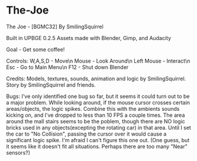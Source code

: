 # The-Joe
The Joe - [BGMC32]
By SmilingSquirrel

Built in UPBGE 0.2.5
Assets made with Blender, Gimp, and Audacity



Goal - Get some coffee!


Controls:
	W,A,S,D - Move\n
	Mouse	- Look Around\n
	Left Mouse	- Interact\n
	Esc	- Go to Main Menu\n
	F12	- Shut down Blender


Credits:
	Models, textures, sounds, animation and logic by SmilingSquirrel.
	Story by SmilingSquirrel and friends.












Bugs:
	I've only identified one bug so far, but it seems it could turn out to be a major problem. While looking around, if the mouse cursor crosses certain areas/objects, the logic spikes. Combine this with the ambients sounds kicking on, and I've dropped to less than 10 FPS a couple times. The area around the mall stairs seems to be the poblem, though there are NO logic bricks used in any objects(excepting the rotating car) in that area. Until I set the car to "No Collision", passing the cursor over it would cause a significant logic spike. I'm afraid I can't figure this one out. (One guess, but it seems like it doesn't fit all situations. Perhaps there are too many "Near" sensors?)
